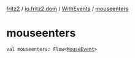 [fritz2](../../index.md) / [io.fritz2.dom](../index.md) / [WithEvents](index.md) / [mouseenters](./mouseenters.md)

# mouseenters

`val mouseenters: Flow<`[`MouseEvent`](https://kotlinlang.org/api/latest/jvm/stdlib/org.w3c.dom.events/-mouse-event/index.html)`>`